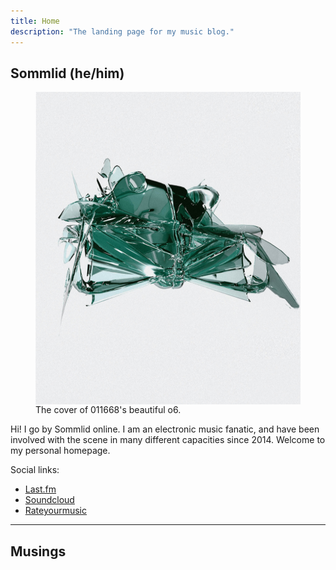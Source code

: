 ```yaml
---
title: Home
description: "The landing page for my music blog."
---
```


## Sommlid (he/him)

<figure>
  <img src="/images/o6.jpg" alt="o6" align="top" width="500" height="500">
  <figcaption>The cover of 011668's beautiful o6.</figcaption>
</figure>

Hi! I go by Sommlid online. I am an electronic music fanatic, and have been involved with the scene in many different capacities since 2014. Welcome to my personal homepage.

Social links:
- [Last.fm](https://www.last.fm/user/sommlid "last.fm")
- [Soundcloud](https://soundcloud.com/sommlid "Soundcloud")
- [Rateyourmusic](https://rateyourmusic.com/~Fjuture "Rateyourmusic")

---

## Musings

